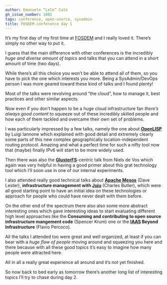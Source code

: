 ```yaml
---
author: Emanuele “Lele” Calò
gh_issue_number: 1082
tags: conference, open-source, sysadmin
title: FOSDEM conference day 1
---
```




It’s my first day of my first time at [FOSDEM](https://archive.fosdem.org/2015/) and I really loved it. There’s simply no other way to put it.

I guess that the main difference with other conferences is the incredibly *huge and diverse amount of topics* and talks that you can attend in a short amount of time (two days).

While there’s all this choice you won’t be able to attend all of them, so you have to pick the one which interests you more. Being a SysAdmin/DevOps person I was more geared toward these kind of talks and I found plenty!

Most of the talks were revolving around “the cloud”, how to manage it, best practices and other similar aspects.

Now even if you don’t happen to be a huge cloud infrastructure fan *there’s always good content* to squeeze out of these incredibly skilled people and how each of them tackled and overcame their own set of problems.

I was particularly impressed by a few talks, namely the one about **[OpenLISP](http://www.openlisp.org/)** by Luigi Iannone which explained with good detail and extremely clearly some parts of this new complex geographically location-independent routing protocol. Amazing and what a perfect time for such a nifty tool now that (maybe) finally IPv6 will start to be more widely used.

Then there was also the **[GlusterFS](http://www.gluster.org/)**-centric talk from Niels de Vos which again was very helpful in having a good primer about this grat technology tool which I’ll soon use in one of our internal experiments.

I also attended really good technical talks about **[Apache Mesos](http://mesos.apache.org/)** (Dave Lester), **infrastructure management with [Juju](https://juju.ubuntu.com/)** (Charles Butler), which were all good starting point to have an initial idea on these technologies or approach for people who could have never dealt with them before.

On the other end of the spectrum there also also some more abstract interesting ones which gave interesting ideas to start evaluating different high level approaches like the **Consuming and contributing to open source infrastructure mangement code** (Spencer Krum) one or the **[IAAS](https://en.wikipedia.org/wiki/Cloud_computing#Infrastructure_as_a_service_.28IaaS.29) Beyond Infrastructure** (Flavio Percoco).

All the talks I attended too were great and well organized, at least if you can bear with a *huge flow of people* moving around and squeezing you here and there because with all these good topics it’s easy to imagine how many people were attracted here.

All in all a really great experience all around and it’s not yet finished.

So now back to bed early as tomorrow there’s another long list of interesting topics I’ll try to chase during day 2.


